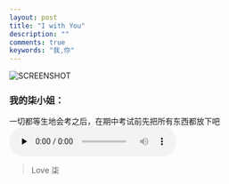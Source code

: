 ```yaml
---
layout: post
title: "I with You"
description: ""
comments: true
keywords: "我,你"
--- 
```

![SCREENSHOT](https://i.loli.net/2019/04/20/5cbb1729bbcb2.png)
### 我的柒小姐：
一切都等生地会考之后，在期中考试前先把所有东西都放下吧
<audio controls="" loop="false" preload="none">
    <source src="./Fools.mp3" type="audio/mp3">
</audio>
> Love 柒